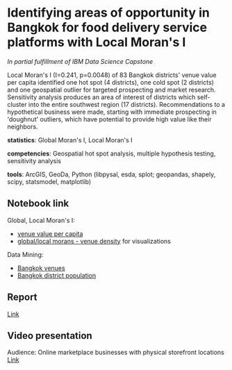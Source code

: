 # Identifying areas of opportunity in Bangkok for food delivery service platforms with Local Moran's I

_In partial fulfillment of IBM Data Science Capstone_

Local Moran's I (I=0.241, p=0.0048) of 83 Bangkok districts' venue value per capita identified one hot spot (4 districts),  one cold spot (2 districts) and one geospatial outlier for targeted prospecting and market research. Sensitivity analysis produces an area of interest of districts which self-cluster into the entire southwest region (17 districts). Recommendations to a hypothetical business were made, starting with immediate prospecting in 'doughnut' outliers, which have potential to provide high value like their neighbors.

**statistics**: Global Moran's I, Local Moran's I

**competencies**: Geospatial hot spot analysis, multiple hypothesis testing, sensitivity analysis

**tools**: ArcGIS, GeoDa, Python (libpysal, esda, splot; geopandas, shapely, scipy, statsmodel, matplotlib)

## Notebook link
Global, Local Moran's I:
- [venue value per capita](https://nbviewer.jupyter.org/github/akbarry/Coursera_Capstone/blob/master/GIS-Bangkok-venue-value.ipynb)
- [global/local morans - venue density](https://nbviewer.jupyter.org/github/akbarry/Coursera_Capstone/blob/master/GIS-Bangkok-venue-density.ipynb) for visualizations

Data Mining:
- [Bangkok venues](https://nbviewer.jupyter.org/github/akbarry/Coursera_Capstone/blob/master/Bangkok_venues.ipynb)
- [Bangkok district population](https://nbviewer.jupyter.org/github/akbarry/Coursera_Capstone/blob/master/Bangkok_population.ipynb)

## Report
[Link](https://github.com/akbarry/Coursera_Capstone/blob/master/docs/Bangkok_Food_Venue_Hot_Spot_Analysis_Report.pdf)


## Video presentation
Audience: Online marketplace businesses with physical storefront locations
[Link](https://www.loom.com/share/9f37ce6a0e3348d1b997e3d4caa44cca)
